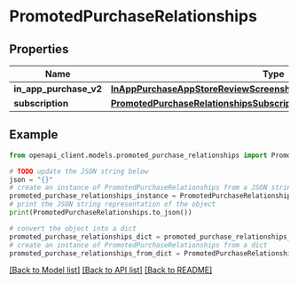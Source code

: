 # PromotedPurchaseRelationships


## Properties

Name | Type | Description | Notes
------------ | ------------- | ------------- | -------------
**in_app_purchase_v2** | [**InAppPurchaseAppStoreReviewScreenshotRelationshipsInAppPurchaseV2**](InAppPurchaseAppStoreReviewScreenshotRelationshipsInAppPurchaseV2.md) |  | [optional] 
**subscription** | [**PromotedPurchaseRelationshipsSubscription**](PromotedPurchaseRelationshipsSubscription.md) |  | [optional] 

## Example

```python
from openapi_client.models.promoted_purchase_relationships import PromotedPurchaseRelationships

# TODO update the JSON string below
json = "{}"
# create an instance of PromotedPurchaseRelationships from a JSON string
promoted_purchase_relationships_instance = PromotedPurchaseRelationships.from_json(json)
# print the JSON string representation of the object
print(PromotedPurchaseRelationships.to_json())

# convert the object into a dict
promoted_purchase_relationships_dict = promoted_purchase_relationships_instance.to_dict()
# create an instance of PromotedPurchaseRelationships from a dict
promoted_purchase_relationships_from_dict = PromotedPurchaseRelationships.from_dict(promoted_purchase_relationships_dict)
```
[[Back to Model list]](../README.md#documentation-for-models) [[Back to API list]](../README.md#documentation-for-api-endpoints) [[Back to README]](../README.md)


